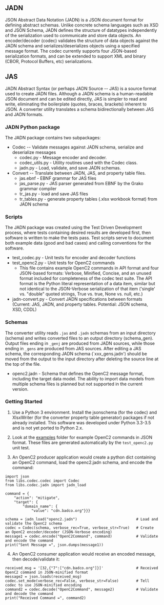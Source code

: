 ## JADN
JSON Abstract Data Notation (JADN) is a JSON document format for defining abstract schemas.
Unlike concrete schema languages such as XSD and JSON Schema, JADN defines the structure of datatypes independently
of the serialization used to communicate and store data objects.  An encoder/decoder (codec) validates the structure
of data objects against the JADN schema and serializes/deserializes objects using a specified message format.  The
codec currently supports four JSON-based serialization formats, and can be extended to support XML and binary (CBOR,
Protocol Buffers, etc) serializations.

## JAS
JADN Abstract Syntax (or perhaps JADN Source -- JAS) is a source format used to create JADN files.  Although a JADN
schema is a human-readable JSON document and can be edited directly, JAS is simpler to read and write, eliminating
the boilerplate (quotes, braces, brackets) inherent to JSON.  A converter utility translates a schema bidirectionally
between JAS and JADN formats.

### JADN Python package
The JADN package contains two subpackages:
- Codec -- Validate messages against JADN schema, serialize and deserialize messages
  - codec.py - Message encoder and decoder.
  - codec_utils.py - Utility routines used with the Codec class.
  - jadn.py - Load, validate, and save JADN schemas.
- Convert -- Translate between JADN, JAS, and property table files.
  - jas.ebnf - EBNF grammar for JAS files
  - jas_parse.py - JAS parser generated from EBNF by the Grako grammar compiler
  - tr_jas.py - load and save JAS files
  - tr_tables.py - generate property tables (.xlsx workbook format) from JADN schema

### Scripts
The JADN package was created using the Test Driven Development process, where tests containing desired results
are developed first, then software is written to make the tests pass.  Test scripts serve to document both
example data (good and bad cases) and calling conventions for the software.
- test_codec.py - Unit tests for encoder and decoder functions
- test_openc2.py - Unit tests for OpenC2 commands
   - This file contains example OpenC2 commands in API format and four JSON-based formats:
   Verbose, Minified, Concise, and an unused format included for completeness of the codec test suite.
   The API format is the Python literal representation of a data item, similar but not identical to the
   JSON-Verbose serialization of that item ('single' vs. "double" quoted strings, True vs. true,
   None vs. null, etc.)
- jadn-convert.py - Convert JADN specifications between formats (Current: JAS, JADN, and property
 tables.  Potential: JSON schema, XSD, CDDL)

### Schemas
The converter utility reads `.jas` and `.jadn` schemas from an input directory (schema) and writes
converted files to an output directory (schema_gen).  Output files ending in `_genj` are
produced from JADN sources, while those ending in `_gens` are produced from JAS sources.
After editing a JAS schema, the corresponding JADN schema (`xxx_gens.jadn') should be moved
from the output to the input directory after deleting the source line at the top of the file.
- openc2.jadn - Schema that defines the OpenC2 message format, including the target data model.  The
ability to import data models from multiple schema files is planned but not supported
in the current version.

### Getting Started
1. Use a Python 3 environment.  Install the jsonschema (for the codec) and XlsxWriter
(for the converter property table generator) packages if not already installed.
This software was developed under Python 3.3-3.5 and is not yet ported to Python 2.x.

2. Look at the [examples](examples) folder for example OpenC2 commands in JSON format.
These files are generated automatically by the `test_openc2.py` unit test.

3. An OpenC2 producer application would create a python dict containing an OpenC2 command, load the
openc2.jadn schema, and encode the command:

```
import json
from libs.codec.codec import Codec
from libs.codec.jadn import jadn_load

command = {
    "action": "mitigate",
    "target": {
        "domain_name": {
            "value": "cdn.badco.org"}}}

schema = jadn_load("openc2.jadn")                           # Load and validate the OpenC2 schema
codec = Codec(schema, verbose_rec=True, verbose_str=True)   # Create an OpenC2 encoder/decoder (JSON-Verbose encoding)
message1 = codec.encode("OpenC2Command", command)           # Validate and encode the command
print("Sent Message =", json.dumps(message1))
```
4. An OpenC2 consumer application would receive an encoded message, then decode/validate it:
```
received_msg = '[32,{"7":["cdn.badco.org"]}]'               # Received OpenC2 command in JSON-minified format
message2 = json.loads(received_msg)
codec.set_mode(verbose_rec=False, verbose_str=False)        # Tell codec to use JSON-minified encoding
command2 = codec.decode("OpenC2Command", message2)          # Validate and decode the command
print("Received Command =", command2)
```
